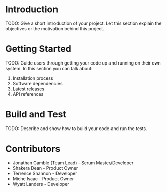 # Introduction 
TODO: Give a short introduction of your project. Let this section explain the objectives or the motivation behind this project. 

# Getting Started
TODO: Guide users through getting your code up and running on their own system. In this section you can talk about:
1.	Installation process
2.	Software dependencies
3.	Latest releases
4.	API references

# Build and Test
TODO: Describe and show how to build your code and run the tests. 

# Contributors
* Jonathan Gamble (Team Lead) - Scrum Master/Developer
* Shakera Dean - Product Owner
* Terrence Shannon - Developer
* Miche Isaac - Product Owner
* Wyatt Landers - Developer